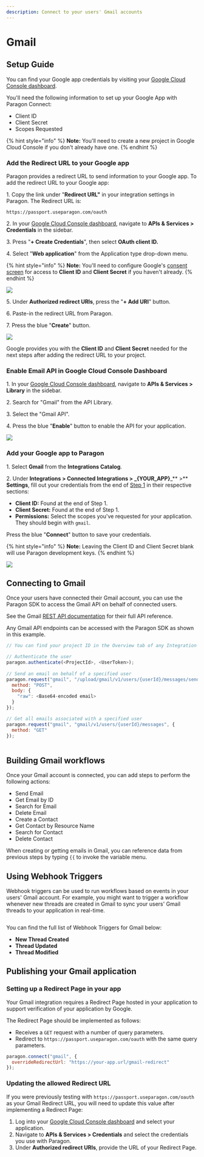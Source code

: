 ```yaml
---
description: Connect to your users' Gmail accounts
---
```


# Gmail

## Setup Guide

You can find your Google app credentials by visiting your [Google Cloud Console dashboard](https://console.cloud.google.com/projectselector2/home/dashboard?supportedpurview=project).&#x20;

You'll need the following information to set up your Google App with Paragon Connect:

* Client ID
* Client Secret
* Scopes Requested

{% hint style="info" %}
**Note:** You'll need to create a new project in Google Cloud Console if you don't already have one.
{% endhint %}

### Add the Redirect URL to your Google app

Paragon provides a redirect URL to send information to your Google app. To add the redirect URL to your Google app:

1\. Copy the link under "**Redirect URL"** in your integration settings in Paragon. The Redirect URL is:

```
https://passport.useparagon.com/oauth
```

2\. In your [Google Cloud Console dashboard](https://console.cloud.google.com/projectselector2/home/dashboard?supportedpurview=project), navigate to **APIs & Services > Credentials** in the sidebar.

3\. Press "**+ Create Credentials**", then select **OAuth client ID.**

4\. Select "**Web application**" from the Application type drop-down menu.

{% hint style="info" %}
**Note:** You'll need to configure Google's [consent screen](https://console.developers.google.com/apis/credentials) for access to **Client ID** and **Client Secret** if you haven't already.
{% endhint %}

![](<../../.gitbook/assets/Selecting Web Application in Google OAuth.png>)

5\. Under **Authorized redirect URIs**, press the "**+ Add URI**" button.

6\. Paste-in the redirect URL from Paragon.

7\. Press the blue "**Create**" button.

![](<../../.gitbook/assets/Connect - Adding Google redirect URI for OAuth.gif>)

Google provides you with the **Client ID** and **Client Secret** needed for the next steps after adding the redirect URL to your project.

### Enable Email API in Google Cloud Console Dashboard

1\. In your [Google Cloud Console dashboard](https://console.cloud.google.com/projectselector2/home/dashboard?supportedpurview=project), navigate to **APIs & Services > Library** in the sidebar.

2\. Search for "Gmail" from the API Library.

3\. Select the "Gmail API".

4\. Press the blue "**Enable**" button to enable the API for your application.

![](<../../.gitbook/assets/Choosing the Gmail API in the Google Cloud Console Dashboard.png>)

### Add your Google app to Paragon

1\. Select **Gmail** from the **Integrations Catalog**.

2\. Under **Integrations > Connected Integrations > **_**{YOUR\_APP}**_** >** **Settings**, fill out your credentials from the end of [Step 1](google-sheets.md#1-add-the-redirect-url-to-your-google-app) in their respective sections:

* **Client ID:** Found at the end of Step 1.
* **Client Secret:** Found at the end of Step 1.
* **Permissions:** Select the scopes you've requested for your application. They should begin with `gmail`.

Press the blue "**Connect**" button to save your credentials.

{% hint style="info" %}
**Note:** Leaving the Client ID and Client Secret blank will use Paragon development keys.
{% endhint %}

![](<../../.gitbook/assets/Connecting a new Google app to Paragon Connect.png>)

## Connecting to Gmail

Once your users have connected their Gmail account, you can use the Paragon SDK to access the Gmail API on behalf of connected users.

See the Gmail [REST API documentation](https://developers.google.com/gmail/api/reference/rest) for their full API reference.

Any Gmail API endpoints can be accessed with the Paragon SDK as shown in this example.

```javascript
// You can find your project ID in the Overview tab of any Integration

// Authenticate the user
paragon.authenticate(<ProjectId>, <UserToken>);
            
// Send an email on behalf of a specified user
paragon.request("gmail", "/upload/gmail/v1/users/{userId}/messages/send", {
  method: "POST",
  body: {
    "raw": <Base64-encoded email>
  }
});

// Get all emails associated with a specified user
paragon.request("gmail", "gmail/v1/users/{userId}/messages", {
  method: "GET"
});
  
```

## Building Gmail workflows

Once your Gmail account is connected, you can add steps to perform the following actions:

* Send Email
* Get Email by ID
* Search for Email
* Delete Email
* Create a Contact
* Get Contact by Resource Name
* Search for Contact
* Delete Contact

When creating or getting emails in Gmail, you can reference data from previous steps by typing `{{` to invoke the variable menu.

## Using Webhook Triggers

Webhook triggers can be used to run workflows based on events in your users' Gmail account. For example, you might want to trigger a workflow whenever new threads are created in Gmail to sync your users' Gmail threads to your application in real-time.

<figure><img src="../../.gitbook/assets/Gmail Webhook Triggers in Paragon Connect.png" alt=""><figcaption></figcaption></figure>

You can find the full list of Webhook Triggers for Gmail below:

* **New Thread Created**
* **Thread Updated**
* **Thread Modified**

## Publishing your Gmail application

### Setting up a Redirect Page in your app <a href="#setting-up-a-redirect-page-in-your-app" id="setting-up-a-redirect-page-in-your-app"></a>

Your Gmail integration requires a Redirect Page hosted in your application to support verification of your application by Google.

The Redirect Page should be implemented as follows:

* Receives a `GET` request with a number of query parameters.
* Redirect to `https://passport.useparagon.com/oauth` with the same query parameters.

```javascript
paragon.connect("gmail", {
  overrideRedirectUrl: "https://your-app.url/gmail-redirect"
});
```

### Updating the allowed Redirect URL <a href="#updating-the-allowed-redirect-url" id="updating-the-allowed-redirect-url"></a>

If you were previously testing with `https://passport.useparagon.com/oauth` as your Gmail Redirect URL, you will need to update this value after implementing a Redirect Page:

1. Log into your [Google Cloud Console dashboard](https://console.cloud.google.com/projectselector2/home/dashboard?supportedpurview=project) and select your application.
2. Navigate to **APIs & Services > Credentials** and select the credentials you use with Paragon.
3. Under **Authorized redirect URIs**, provide the URL of your Redirect Page.
